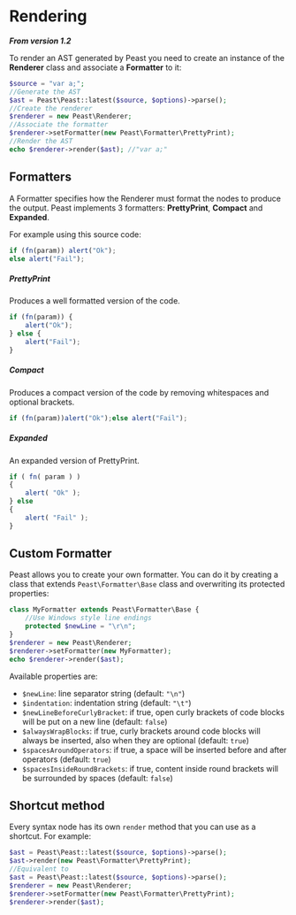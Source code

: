 Rendering
==========
**_From version 1.2_**

To render an AST generated by Peast you need to create an instance of the **Renderer** class and associate a **Formatter** to it:
```php
$source = "var a;";
//Generate the AST
$ast = Peast\Peast::latest($source, $options)->parse();
//Create the renderer
$renderer = new Peast\Renderer;
//Associate the formatter
$renderer->setFormatter(new Peast\Formatter\PrettyPrint);
//Render the AST
echo $renderer->render($ast); //"var a;"
```

Formatters
-------------
A Formatter specifies how the Renderer must format the nodes to produce the output.
Peast implements 3 formatters: **PrettyPrint**, **Compact** and **Expanded**.

For example using this source code:
```js
if (fn(param)) alert("Ok");
else alert("Fail");
```

##### PrettyPrint
Produces a well formatted version of the code.
```js
if (fn(param)) {
    alert("Ok");
} else {
    alert("Fail");
}
```

##### Compact
Produces a compact version of the code by removing whitespaces and optional brackets.
```js
if (fn(param))alert("Ok");else alert("Fail");
```

##### Expanded
An expanded version of PrettyPrint.
```js
if ( fn( param ) )
{
    alert( "Ok" );
} else
{
    alert( "Fail" );
}
```

Custom Formatter
-------------
Peast allows you to create your own formatter.
You can do it by creating a class that extends `Peast\Formatter\Base` class and overwriting its protected properties:

```php
class MyFormatter extends Peast\Formatter\Base {
    //Use Windows style line endings
    protected $newLine = "\r\n";
}
$renderer = new Peast\Renderer;
$renderer->setFormatter(new MyFormatter);
echo $renderer->render($ast);
```

Available properties are:
* `$newLine`: line separator string (default: `"\n"`)
* `$indentation`: indentation string (default: `"\t"`)
* `$newLineBeforeCurlyBracket`: if true, open curly brackets of code blocks will be put on a new line (default: `false`)
* `$alwaysWrapBlocks`: if true, curly brackets around code blocks will always be inserted, also when they are optional (default: `true`)
* `$spacesAroundOperators`: if true, a space will be inserted before and after operators (default: `true`)
* `$spacesInsideRoundBrackets`: if true, content inside round brackets will be surrounded by spaces (default: `false`)

Shortcut method
-------------
Every syntax node has its own `render` method that you can use as a shortcut.
For example:

```php
$ast = Peast\Peast::latest($source, $options)->parse();
$ast->render(new Peast\Formatter\PrettyPrint);
//Equivalent to
$ast = Peast\Peast::latest($source, $options)->parse();
$renderer = new Peast\Renderer;
$renderer->setFormatter(new Peast\Formatter\PrettyPrint);
$renderer->render($ast);
```
